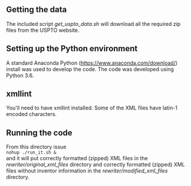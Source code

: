 ## Getting the data
The included script _get\_uspto\_data.sh_ will download all the required zip files from the USPTO website.


## Setting up the Python environment
A standard Anaconda Python (https://www.anaconda.com/download/) install was used to develop the code.
The code was developed using Python 3.6.


## xmllint
You'll need to have xmllint installed.
Some of the XML files have latin-1 encoded characters.

## Running the code
From this directory issue  
`nohup ./run_it.sh &`  
and it will put correctly formatted (zipped) XML files in the 
_rewriter/original\_xml\_files_ directory
and correctly formatted (zipped) XML files without inventor information in the 
_rewriter/modified\_xml\_files_ directory.